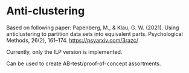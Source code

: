 # Anti-clustering

Based on following paper: 
Papenberg, M., & Klau, G. W. (2021). Using anticlustering to partition data sets into equivalent parts. Psychological Methods, 26(2), 161–174. 
https://psyarxiv.com/3razc/

Currently, only the ILP version is implemented.

Can be used to create AB-test/proof-of-concept assortments.